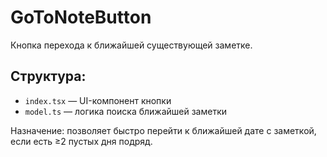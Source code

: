 # GoToNoteButton

Кнопка перехода к ближайшей существующей заметке.

## Структура:

- `index.tsx` — UI-компонент кнопки
- `model.ts` — логика поиска ближайшей заметки

Назначение: позволяет быстро перейти к ближайшей дате с заметкой, если есть ≥2 пустых дня подряд. 